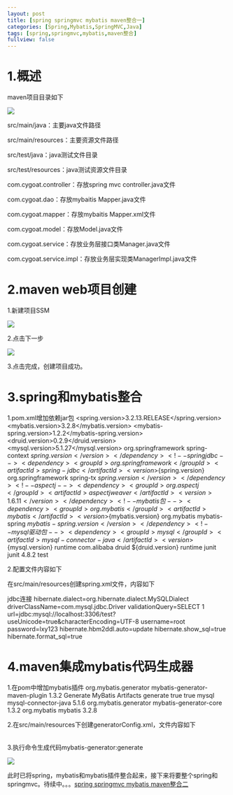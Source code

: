 ```yaml
---
layout: post
title: [spring springmvc mybatis maven整合一]
categories: [Spring,Mybatis,SpringMVC,Java]
tags: [spring,springmvc,mybatis,maven整合]
fullview: false
---
```

# 1.概述

maven项目目录如下

![](http://file.ctosb.com/upload/image/20170705/1499239756426023829.png)

src/main/java：主要java文件路径

src/main/resources：主要资源文件路径

src/test/java：java测试文件目录

src/test/resources：java测试资源文件目录

com.cygoat.controller：存放spring mvc controller.java文件

com.cygoat.dao：存放mybaitis Mapper.java文件

com.cygoat.mapper：存放mybaitis Mapper.xml文件

com.cygoat.model：存放Model.java文件

com.cygoat.service：存放业务层接口类Manager.java文件

com.cygoat.service.impl：存放业务层实现类ManagerImpl.java文件

# 2.maven web项目创建

1.新建项目SSM

![](http://file.ctosb.com/upload/image/20170705/1499239767206015623.png)

2.点击下一步

![](http://file.ctosb.com/upload/image/20170705/1499239777849098953.png)

3.点击完成，创建项目成功。

# 3.spring和mybatis整合

1.pom.xml增加依赖jar包
<properties> <spring.version>3.2.13.RELEASE</spring.version> <mybatis.version>3.2.8</mybatis.version> <mybatis-spring.version>1.2.2</mybatis-spring.version> <druid.version>0.2.9</druid.version> <mysql.version>5.1.27</mysql.version> </properties> <dependencies> <!-- spring context --> <dependency> <groupId>org.springframework</groupId> <artifactId>spring-context</artifactId> <version>${spring.version}</version> </dependency> <!-- spring jdbc --> <dependency> <groupId>org.springframework</groupId> <artifactId>spring-jdbc</artifactId> <version>${spring.version}</version> </dependency> <!-- spring transaction --> <dependency> <groupId>org.springframework</groupId> <artifactId>spring-tx</artifactId> <version>${spring.version}</version> </dependency> <!-- aspectj --> <dependency> <groupId>org.aspectj</groupId> <artifactId>aspectjweaver</artifactId> <version>1.6.11</version> </dependency> <!-- mybatis 包 --> <dependency> <groupId>org.mybatis</groupId> <artifactId>mybatis</artifactId> <version>${mybatis.version}</version> </dependency> <!-- mybatis spring 整合包 --> <dependency> <groupId>org.mybatis</groupId> <artifactId>mybatis-spring</artifactId> <version>${mybatis-spring.version}</version> </dependency> <!-- mysql 驱动包 --> <dependency> <groupId>mysql</groupId> <artifactId>mysql-connector-java</artifactId> <version>${mysql.version}</version> <scope>runtime</scope> </dependency> <!-- 阿里巴巴数据库连接池 --> <dependency> <groupId>com.alibaba</groupId> <artifactId>druid</artifactId> <version>${druid.version}</version> <scope>runtime</scope> </dependency> <dependency> <groupId>junit</groupId> <artifactId>junit</artifactId> <version>4.8.2</version> <scope>test</scope> </dependency> </dependencies>

2.配置文件内容如下

在src/main/resources创建spring.xml文件，内容如下
<?xml version="1.0" encoding="UTF-8"?> <beans xmlns="http://www.springframework.org/schema/beans" xmlns:xsi="http://www.w3.org/2001/XMLSchema-instance" xmlns:tx="http://www.springframework.org/schema/tx" xmlns:aop="http://www.springframework.org/schema/aop" xsi:schemaLocation=" http://www.springframework.org/schema/beans http://www.springframework.org/schema/beans/spring-beans-3.0.xsd http://www.springframework.org/schema/tx http://www.springframework.org/schema/tx/spring-tx-3.0.xsd http://www.springframework.org/schema/aop http://www.springframework.org/schema/aop/spring-aop-3.0.xsd "> <!-- 配置数据源 --> <bean id="dataSource" class="com.alibaba.druid.pool.DruidDataSource" init-method="init" destroy-method="close"> <!-- 基本属性 url、user、password --> <property name="url" value="${url}" /> <property name="username" value="${username}" /> <property name="password" value="${password}" /> <!-- 配置初始化大小、最小、最大 --> <property name="initialSize" value="1" /> <property name="minIdle" value="1" /> <property name="maxActive" value="20" /> <!-- 配置获取连接等待超时的时间 --> <property name="maxWait" value="60000" /> <!-- 配置间隔多久才进行一次检测，检测需要关闭的空闲连接，单位是毫秒 --> <property name="timeBetweenEvictionRunsMillis" value="60000" /> <!-- 配置一个连接在池中最小生存的时间，单位是毫秒 --> <property name="minEvictableIdleTimeMillis" value="300000" /> <property name="validationQuery" value="SELECT 'x'" /> <property name="testWhileIdle" value="true" /> <property name="testOnBorrow" value="false" /> <property name="testOnReturn" value="false" /> <!-- 打开PSCache，并且指定每个连接上PSCache的大小 --> <property name="poolPreparedStatements" value="true" /> <property name="maxPoolPreparedStatementPerConnectionSize" value="20" /> <!-- 配置监控统计拦截的filters，去掉后监控界面sql无法统计 --> <property name="filters" value="stat" /> </bean> <!-- spring和MyBatis完美整合，不需要mybatis的配置映射文件 --> <bean id="sqlSessionFactory" class="org.mybatis.spring.SqlSessionFactoryBean"> <property name="dataSource" ref="dataSource" /> <!-- 自动扫描mapping.xml文件 --> <property name="mapperLocations" value="classpath:com/cygoat/mapper//*.xml"></property> </bean> <!-- DAO接口所在包名，Spring会自动查找其下的类 --> <bean class="org.mybatis.spring.mapper.MapperScannerConfigurer"> <property name="basePackage" value="com.cygoat.dao" /> <property name="sqlSessionFactoryBeanName" value="sqlSessionFactory"></property> </bean> <!-- (事务管理)transaction manager, use JtaTransactionManager for global tx --> <bean id="transactionManager" class="org.springframework.jdbc.datasource.DataSourceTransactionManager"> <property name="dataSource" ref="dataSource" /> </bean> </beans>

jdbc连接
hibernate.dialect=org.hibernate.dialect.MySQLDialect driverClassName=com.mysql.jdbc.Driver validationQuery=SELECT 1 url=jdbc:mysql://localhost:3306/test?useUnicode=true&characterEncoding=UTF-8 username=root password=lxy123 hibernate.hbm2ddl.auto=update hibernate.show_sql=true hibernate.format_sql=true

# 4.maven集成mybatis代码生成器

1.在pom中增加mybatis插件
<plugin> <groupId>org.mybatis.generator</groupId> <artifactId>mybatis-generator-maven-plugin</artifactId> <version>1.3.2</version> <executions> <execution> <id>Generate MyBatis Artifacts</id> <goals> <goal>generate</goal> </goals> </execution> </executions> <configuration> <verbose>true</verbose> <overwrite>true</overwrite> <!-- <jdbcDriver>com.mysql.jdbc.Driver</jdbcDriver> --> <!-- <jdbcURL>jdbc:mysql://127.0.0.1:3306/test</jdbcURL> --> <!-- <jdbcUserId>test</jdbcUserId> --> <!-- <jdbcPassword>test</jdbcPassword> --> </configuration> <dependencies> <dependency> <groupId>mysql</groupId> <artifactId>mysql-connector-java</artifactId> <version>5.1.6</version> </dependency> <dependency> <groupId>org.mybatis.generator</groupId> <artifactId>mybatis-generator-core</artifactId> <version>1.3.2</version> </dependency> <dependency> <groupId>org.mybatis</groupId> <artifactId>mybatis</artifactId> <version>3.2.8</version> </dependency> </dependencies> </plugin>

2.在src/main/resources下创建generatorConfig.xml，文件内容如下
<?xml version="1.0" encoding="UTF-8"?> <!DOCTYPE generatorConfiguration PUBLIC "-//mybatis.org//DTD MyBatis Generator Configuration 1.0//EN" "http://mybatis.org/dtd/mybatis-generator-config_1_0.dtd"> <generatorConfiguration> <!-- 数据库驱动--> <context id="DB2Tables" targetRuntime="MyBatis3"> <commentGenerator> <property name="suppressDate" value="true"/> <!-- 是否去除自动生成的注释 true：是 ： false:否 --> <property name="suppressAllComments" value="true"/> </commentGenerator> <!--数据库链接URL，用户名、密码 --> <jdbcConnection driverClass="com.mysql.jdbc.Driver" connectionURL="jdbc:mysql://localhost:3306/test" userId="root" password="lxy123"> </jdbcConnection> <javaTypeResolver> <property name="forceBigDecimals" value="false"/> </javaTypeResolver> <!-- 生成模型的包名和位置--> <javaModelGenerator targetPackage="com.cygoat.model" targetProject="src/main/java"> <property name="enableSubPackages" value="true"/> <property name="trimStrings" value="true"/> </javaModelGenerator> <!-- 生成映射文件的包名和位置--> <sqlMapGenerator targetPackage="com.cygoat.mapper" targetProject="src/main/java"> <property name="enableSubPackages" value="true"/> </sqlMapGenerator> <!-- 生成DAO的包名和位置--> <javaClientGenerator type="XMLMAPPER" targetPackage="com.cygoat.dao" targetProject="src/main/java"> <property name="enableSubPackages" value="true"/> </javaClientGenerator> <!-- 要生成的表 tableName是数据库中的表名或视图名 domainObjectName是实体类名--> <table tableName="sys_user" domainObjectName="SysUser" enableCountByExample="false" enableUpdateByExample="false" enableDeleteByExample="false" enableSelectByExample="false" selectByExampleQueryId="false"></table> </context> </generatorConfiguration>

3.执行命令生成代码mybatis-generator:generate

![](http://file.ctosb.com/upload/image/20170705/1499239804445020204.png)

此时已将spring，mybatis和mybatis插件整合起来，接下来将要整个spring和springmvc。待续中。。。[spring springmvc mybatis maven整合二](http://ctosb.com/article/18602787082944)
